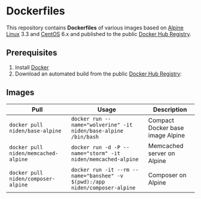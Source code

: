 # Dockerfiles

This repository contains **Dockerfiles** of various images based on [Alpine Linux][1] 3.3 and [CentOS][2] 6.x and published to the public [Docker Hub Registry][3].

## Prerequisites

1. Install [Docker][4]
2. Download an automated build from the public [Docker Hub Registry][3]: 

## Images 

| Pull                                  | Usage                                                                       | Description                        |
|---------------------------------------|-----------------------------------------------------------------------------|------------------------------------|
| `docker pull niden/base-alpine`       | `docker run --name="wolverine" -it niden/base-alpine /bin/bash`             | Compact Docker base image Alpine   |
| `docker pull niden/memcached-alpine`  | `docker run -d -P --name="storm" -it niden/memcached-alpine`                | Memcached server on Alpine         |
| `docker pull niden/composer-alpine`   | `docker run -it --rm --name="banshee" -v $(pwd):/app niden/composer-alpine` | Composer on Alpine                 |


[1]: http://www.alpinelinux.org/
[2]: https://centos.org/
[3]: https://hub.docker.com/
[4]: https://www.docker.com/
[5]: https://hub.docker.com/_/alpine/
[6]: https://hub.docker.com/_/centos/
[7]: https://hub.docker.com/r/niden/base-alpine/
[8]: https://hub.docker.com/r/niden/base-centos6/
